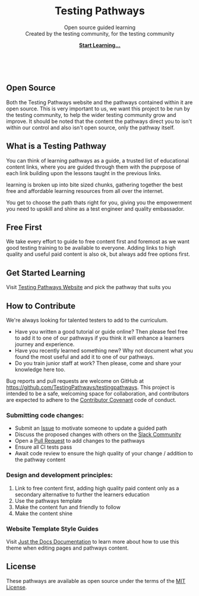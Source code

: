 <p align="center">
    <h1 align="center">Testing Pathways</h1>
    <p align="center">Open source guided learning<br>Created by the testing community, for the testing community</p>
    <p align="center"><strong><a href="http://www.testingpathways.com">Start Learning...</a></strong></p>
    <br><br><br>
</p>

## Open Source

Both the Testing Pathways website and the pathways contained within it are open source. This is very important to us, we want this project to be run by the testing community, to help the wider testing community grow and improve.  It should be noted that the content the pathways direct you to isn't within our control and also isn't open source, only the pathway itself. 

## What is a Testing Pathway

You can think of learning pathways as a guide, a trusted list of educational content links, where you are guided through them with the puprpose of each link building upon the lessons taught in the previous links.

learning is broken up into bite sized chunks, gathering together the best free and affordable learning resources from all over the internet. 

You get to choose the path thats right for you, giving you the empowerment you need to upskill and shine as a test engineer and quality embassador. 

## Free First

We take every effort to guide to free content first and foremost as we want good testing training to be available to everyone.  Adding links to high quality and useful paid content is also ok, but always add free options first.

## Get Started Learning

Visit [Testing Pathways Website](http://www.testingpathways.com) and pick the pathway that suits you

## How to Contribute

We're always looking for talented testers to add to the curriculum.  

- Have you written a good tutorial or guide online?  Then please feel free to add it to one of our pathways if you think it will enhance a learners journey and experience.  
- Have you recently learned something new?  Why not document what you found the most useful and add it to one of our pathways.
- Do you train junior staff at work?  Then please, come and share your knowledge here too.

Bug reports and pull requests are welcome on GitHub at https://github.com/TestingPathways/testingpathways. This project is intended to be a safe, welcoming space for collaboration, and contributors are expected to adhere to the [Contributor Covenant](http://contributor-covenant.org) code of conduct.

### Submitting code changes:

- Submit an [Issue](https://github.com/TestingPathways/testingpathways/issues) to motivate someone to update a guided path
- Discuss the proposed changes with others on the [Slack Community](https://github.com/TestingPathways/testingpathways)
- Open a [Pull Request](https://github.com/TestingPathways/testingpathways/pulls) to add changes to the pathways
- Ensure all CI tests pass
- Await code review to ensure the high quality of your change / addition to the pathway content

### Design and development principles:

1. Link to free content first, adding high quality paid content only as a secondary alternative to further the learners education
2. Use the pathways template
3. Make the content fun and friendly to follow
4. Make the content shine

### Website Template Style Guides

Visit [Just the Docs Documentation](https://just-the-docs.github.io/just-the-docs/) to learn more about how to use this theme when editing pages and pathways content.

## License

These pathways are available as open source under the terms of the [MIT License](http://opensource.org/licenses/MIT).
